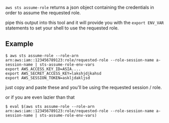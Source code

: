 `aws sts assume-role` returns a json object containing the credentials in order to assume the requested role.

pipe this output into this tool and it will provide you with the `export ENV_VAR` statements to set your shell to use the requested role.

## Example

```
$ aws sts assume-role --role-arn arn:aws:iam::123456789123:role/requested-role --role-session-name a-session-name | sts-assume-role-env-vars
export AWS_ACCESS_KEY_ID=ASIA....
export AWS_SECRET_ACCESS_KEY=lakshjdjkahsd
export AWS_SESSION_TOKEN=askljdakljsd
```

just copy and paste these and you'll be using the requested session / role.


or if you are even lazier than that
```
$ eval $(aws sts assume-role --role-arn arn:aws:iam::123456789123:role/requested-role --role-session-name a-session-name | sts-assume-role-env-vars)
```

